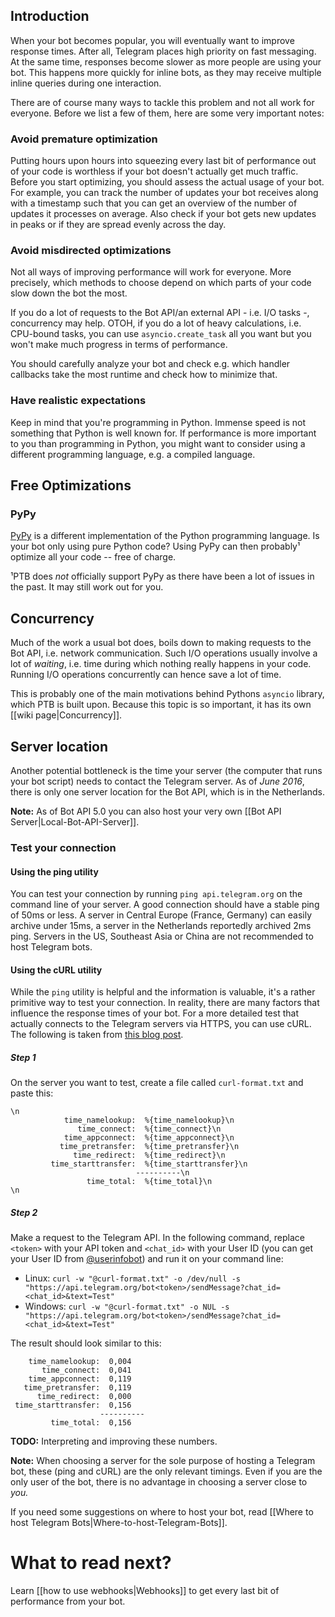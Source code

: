 ## Introduction
When your bot becomes popular, you will eventually want to improve response times. After all, Telegram places high priority on fast messaging. At the same time, responses become slower as more people are using your bot. This happens more quickly for inline bots, as they may receive multiple inline queries during one interaction. 

There are of course many ways to tackle this problem and not all work for everyone.
Before we list a few of them, here are some very important notes:

### Avoid premature optimization

Putting hours upon hours into squeezing every last bit of performance out of your code is worthless if your bot doesn't actually get much traffic.
Before you start optimizing, you should assess the actual usage of your bot.
For example, you can track the number of updates your bot receives along with a timestamp such that you can get an overview of the number of updates it processes on average.
Also check if your bot gets new updates in peaks or if they are spread evenly across the day.

### Avoid misdirected optimizations

Not all ways of improving performance will work for everyone.
More precisely, which methods to choose depend on which parts of your code slow down the bot the most.

If you do a lot of requests to the Bot API/an external API - i.e. I/O tasks -, concurrency may help.
OTOH, if you do a lot of heavy calculations, i.e. CPU-bound tasks, you can use `asyncio.create_task` all you want but you won't make much progress in terms of performance.

You should carefully analyze your bot and check e.g. which handler callbacks take the most runtime and check how to minimize that.

### Have realistic expectations

Keep in mind that you're programming in Python.
Immense speed is not something that Python is well known for.
If performance is more important to you than programming in Python, you might want to consider using a different programming language, e.g. a compiled language. 

## Free Optimizations

### PyPy
[PyPy](http://pypy.org/) is a different implementation of the Python programming language. Is your bot only using pure Python code? Using PyPy can then probably¹ optimize all your code -- free of charge.

¹PTB does *not* officially support PyPy as there have been a lot of issues in the past. It may still work out for you.

## Concurrency

Much of the work a usual bot does, boils down to making requests to the Bot API, i.e. network communication.
Such I/O operations usually involve a lot of *waiting*, i.e. time during which nothing really happens in your code.
Running I/O operations concurrently can hence save a lot of time.

This is probably one of the main motivations behind Pythons `asyncio` library, which PTB is built upon.
Because this topic is so important, it has its own [[wiki page|Concurrency]].

## Server location
Another potential bottleneck is the time your server (the computer that runs your bot script) needs to contact the Telegram server.
As of *June 2016*, there is only one server location for the Bot API, which is in the Netherlands.

**Note:** As of Bot API 5.0 you can also host your very own [[Bot API Server|Local-Bot-API-Server]].

### Test your connection

#### Using the ping utility
You can test your connection by running `ping api.telegram.org` on the command line of your server. A good connection should have a stable ping of 50ms or less. A server in Central Europe (France, Germany) can easily archive under 15ms, a server in the Netherlands reportedly archived 2ms ping. Servers in the US, Southeast Asia or China are not recommended to host Telegram bots.

#### Using the cURL utility
While the `ping` utility is helpful and the information is valuable, it's a rather primitive way to test your connection. In reality, there are many factors that influence the response times of your bot. For a more detailed test that actually connects to the Telegram servers via HTTPS, you can use cURL. The following is taken from [this blog post](https://josephscott.org/archives/2011/10/timing-details-with-curl/).

##### Step 1
On the server you want to test, create a file called `curl-format.txt` and paste this:

```
\n
            time_namelookup:  %{time_namelookup}\n
               time_connect:  %{time_connect}\n
            time_appconnect:  %{time_appconnect}\n
           time_pretransfer:  %{time_pretransfer}\n
              time_redirect:  %{time_redirect}\n
         time_starttransfer:  %{time_starttransfer}\n
                            ----------\n
                 time_total:  %{time_total}\n
\n
```

##### Step 2
Make a request to the Telegram API. In the following command, replace `<token>` with your API token and `<chat_id>` with your User ID (you can get your User ID from [@userinfobot](https://telegram.me/userinfobot)) and run it on your command line:

- Linux: `curl -w "@curl-format.txt" -o /dev/null -s "https://api.telegram.org/bot<token>/sendMessage?chat_id=<chat_id>&text=Test"`
- Windows: `curl -w "@curl-format.txt" -o NUL -s "https://api.telegram.org/bot<token>/sendMessage?chat_id=<chat_id>&text=Test"`

The result should look similar to this:

```
    time_namelookup:  0,004
       time_connect:  0,041
    time_appconnect:  0,119
   time_pretransfer:  0,119
      time_redirect:  0,000
 time_starttransfer:  0,156
                    ----------
         time_total:  0,156
```

**TODO:** Interpreting and improving these numbers.

**Note:** When choosing a server for the sole purpose of hosting a Telegram bot, these (ping and cURL) are the only relevant timings. Even if you are the only user of the bot, there is no advantage in choosing a server close to *you.* 

If you need some suggestions on where to host your bot, read [[Where to host Telegram Bots|Where-to-host-Telegram-Bots]].

# What to read next?
Learn [[how to use webhooks|Webhooks]] to get every last bit of performance from your bot.